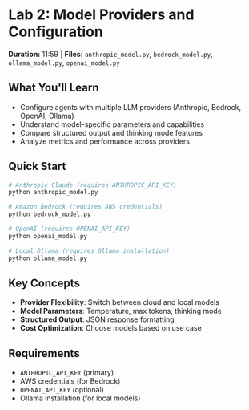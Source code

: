 # Lab 2: Model Providers and Configuration

**Duration:** 11:59 | **Files:** `anthropic_model.py`, `bedrock_model.py`, `ollama_model.py`, `openai_model.py`

## What You'll Learn
- Configure agents with multiple LLM providers (Anthropic, Bedrock, OpenAI, Ollama)
- Understand model-specific parameters and capabilities
- Compare structured output and thinking mode features
- Analyze metrics and performance across providers

## Quick Start
```bash
# Anthropic Claude (requires ANTHROPIC_API_KEY)
python anthropic_model.py

# Amazon Bedrock (requires AWS credentials)
python bedrock_model.py

# OpenAI (requires OPENAI_API_KEY)
python openai_model.py

# Local Ollama (requires Ollama installation)
python ollama_model.py
```

## Key Concepts
- **Provider Flexibility**: Switch between cloud and local models
- **Model Parameters**: Temperature, max tokens, thinking mode
- **Structured Output**: JSON response formatting
- **Cost Optimization**: Choose models based on use case

## Requirements
- `ANTHROPIC_API_KEY` (primary)
- AWS credentials (for Bedrock)
- `OPENAI_API_KEY` (optional)
- Ollama installation (for local models)
